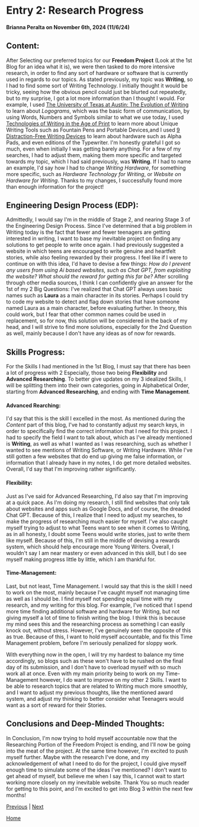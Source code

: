 # Entry 2: Research Progress
#### Brianna Peralta on November 6th, 2024 (11/6/24)

## Content: 
  After Selecting our preferred topics for our **Freedom Project** (Look at the 1st Blog for an idea what it is), we were then tasked to do more intensive research, in order to find any sort of hardware or software that is currently used in regards to our topics. As stated previously, my topic was **Writing**, so I had to find some sort of Writing Technology. I initially thought it would be tricky, seeing how the obvious pencil could just be blurted out repeatedly, but to my surprise, I got a lot more information than I thought I would. For example, I used [The University of Texas at Austin: The Evolution of Writing](https://sites.utexas.edu/dsb/tokens/the-evolution-of-writing/) to learn about _Logograms_, which was the basic form of communication, by using Words, Numbers and Symbols similar to what we use today, I used [Technologies of Writing in the Age of Print](https://folgerpedia.folger.edu/Technologies_of_Writing_in_the_Age_of_Print) to learn more about Unique Writing Tools such as Fountain Pens and Portable Devices,and I used [9 Distraction-Free Writing Devices](https://kadavy.net/distraction-free-writing-devices/) to learn about hardware such as Alpha Pads, and even editions of the Typewriter. I'm honestly grateful I got so much, even when initially I was getting barely anything. For a few of my searches, I had to adjust them, making them more specific and targeted towards my topic, which I had said previously, was **Writing**. If I had to name an example, I'd say how I had to change _Writing Hardware_, for something more specific, such as _Hardware Technology for Writing_, or _Website on Hardware for Writing_. Thanks to my changes, I successfully found more than enough information for the project!
## Engineering Design Process (EDP):
  Admittedly, I would say I'm in the middle of Stage 2, and nearing Stage 3 of the Engineering Design Process. Since I've determined that a big problem in Writing today is the fact that fewer and fewer teenagers are getting interested in writing, I want to base my inevitable project on finding any solutions to get people to write once again. I had previously suggested a website in which teens are encouraged to write genuine and heartfelt stories, while also feeling rewarded by their progress. I feel like if I were to continue on with this idea, I'd have to devise a few things: _How do I prevent any users from using Ai based websites, such as Chat GPT, from exploiting the website?_ _What should the reward for getting this far be?_ After scrolling through other media sources, I think I can confidently give an answer for the 1st of my 2 Big Questions: I've realized that Chat GPT always uses basic names such as **Laura** as a main character in its stories. Perhaps I could try to code my website to detect and flag down stories that have someone named Laura as a main character, before evaluating further. In theory, this could work, but I fear that other common names could be used in replacement, so for now, this solution will be considered in the back of my head, and I will strive to find more solutions, especially for the 2nd Question as well, mainly because I don't have any ideas as of now for rewards.
## Skills Progress:
  For the Skills I had mentioned in the 1st Blog, I must say that there has been a lot of progress with 2 Especially, those two being **Flexibility** and **Advanced Researching**. To better give updates on my 3 idealized Skills, I will be splitting them into their own categories, going in Alphabetical Order, starting from **Advanced Researching**, and ending with **Time Management**. 

#### Advanced Rearching:
  I'd say that this is the skill I excelled in the most. As mentioned during the _Content_ part of this blog, I've had to constantly adjust my search keys, in order to specifically find the correct information that I need for this project. I had to specify the field I want to talk about, which as I've already mentioned is **Writing**, as well as what I wanted as I was researching, such as whether I wanted to see mentions of Writing Software, or Writing Hardware. While I've still gotten a few websites that do end up giving me false information, or information that I already have in my notes, I do get more detailed websites. Overall, I'd say that I'm improving rather significantly. 

#### Flexibility:
  Just as I've said for Advanced Researching, I'd also say that I'm improving at a quick pace. As I'm doing my research, I still find websites that only talk about websites and apps such as Google Docs, and of course, the dreaded Chat GPT. Because of this, I realize that I need to adjust my searches, to make the progress of researching much easier for myself. I've also caught myself trying to adjust to what Teens want to see when it comes to Writing, as in all honesty, I doubt some Teens would write stories, just to write them like myself. Because of this, I'm still in the middle of devising a rewards system, which should help encourage more Young Writers. Overall, I wouldn't say I am near mastery or even advanced in this skill, but I do see myself making progress little by little, which I am thankful for.

#### Time-Management:
  Last, but not least, Time Management. I would say that this is the skill I need to work on the most, mainly because I've caught myself not managing time as well as I should be. I find myself not spending equal time with my research, and my writing for this blog. For example, I've noticed that I spend more time finding additional software and hardware for Writing, but not giving myself a lot of time to finish writing the blog. I think this is because my mind sees this and the researching process as something I can easily knock out, without stress. However, I've genuinely seen the opposite of this as true. Because of this, I want to hold myself accountable, and fix this Time Management problem, before I'm seriously penalized for sloppy work.

With everything now in the open, I will try my hardest to balance my time accordingly, so blogs such as these won't have to be rushed on the final day of its submission, and I don't have to overload myself with so much work all at once. Even with my main priority being to work on my Time-Management however, I do want to improve on my other 2 Skills. I want to be able to research topics that are related to Writing much more smoothly, and I want to adjust my previous thoughts, like the mentioned award system, and adjust my thinking to better consider what Teenagers would want as a sort of reward for their Stories. 
## Conclusions and Deep-Minded Thoughts: 
  In Conclusion, I'm now trying to hold myself accountable now that the Researching Portion of the Freedom Project is ending, and I'll now be going into the meat of the project. At the same time however, I'm excited to push myself further. Maybe with the research I've done, and my acknowledgement of what I need to do for the project, I could give myself enough time to simulate some of the ideas I've mentioned? I don't want to get ahead of myself, but believe me when I say this, I cannot wait to start working more closely on my inevitable website. Thank You so much reader for getting to this point, and I'm excited to get into Blog 3 within the next few months!

  

[Previous](entry01.md) | [Next](entry03.md)

[Home](../README.md)

